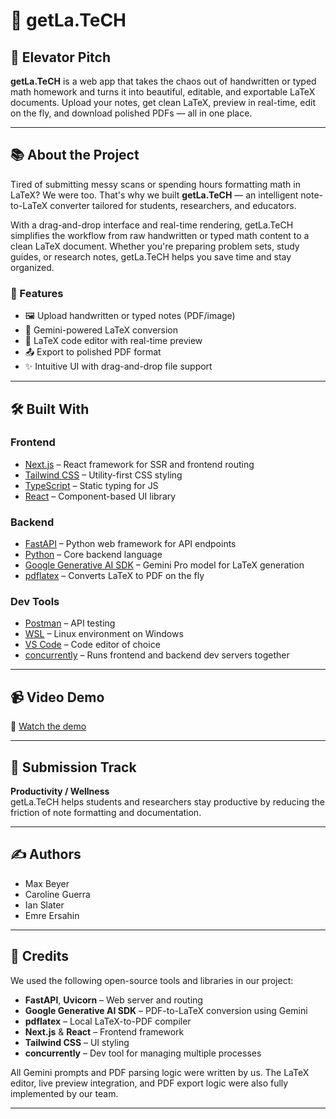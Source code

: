# 📄 getLa.TeCH

## 🚀 Elevator Pitch
**getLa.TeCH** is a web app that takes the chaos out of handwritten or typed math homework and turns it into beautiful, editable, and exportable LaTeX documents. Upload your notes, get clean LaTeX, preview in real-time, edit on the fly, and download polished PDFs — all in one place.

---

## 📚 About the Project
Tired of submitting messy scans or spending hours formatting math in LaTeX? We were too. That's why we built **getLa.TeCH** — an intelligent note-to-LaTeX converter tailored for students, researchers, and educators.

With a drag-and-drop interface and real-time rendering, getLa.TeCH simplifies the workflow from raw handwritten or typed math content to a clean LaTeX document. Whether you're preparing problem sets, study guides, or research notes, getLa.TeCH helps you save time and stay organized.

### 🌟 Features
- 🖼️ Upload handwritten or typed notes (PDF/image)
- 🔁 Gemini-powered LaTeX conversion
- 📝 LaTeX code editor with real-time preview
- 📤 Export to polished PDF format
- ✨ Intuitive UI with drag-and-drop file support

---

## 🛠️ Built With
### Frontend
- [Next.js](https://nextjs.org/) – React framework for SSR and frontend routing
- [Tailwind CSS](https://tailwindcss.com/) – Utility-first CSS styling
- [TypeScript](https://www.typescriptlang.org/) – Static typing for JS
- [React](https://reactjs.org/) – Component-based UI library

### Backend
- [FastAPI](https://fastapi.tiangolo.com/) – Python web framework for API endpoints
- [Python](https://www.python.org/) – Core backend language
- [Google Generative AI SDK](https://pypi.org/project/google-generativeai/) – Gemini Pro model for LaTeX generation
- [pdflatex](https://www.tug.org/applications/pdftex/) – Converts LaTeX to PDF on the fly

### Dev Tools
- [Postman](https://www.postman.com/) – API testing
- [WSL](https://learn.microsoft.com/en-us/windows/wsl/) – Linux environment on Windows
- [VS Code](https://code.visualstudio.com/) – Code editor of choice
- [concurrently](https://www.npmjs.com/package/concurrently) – Runs frontend and backend dev servers together

---

## 📹 Video Demo
🎥 [Watch the demo](https://your-demo-link-here.com)

---

## 🏁 Submission Track
**Productivity / Wellness**  
getLa.TeCH helps students and researchers stay productive by reducing the friction of note formatting and documentation.

---

## ✍️ Authors
- Max Beyer
- Caroline Guerra
- Ian Slater
- Emre Ersahin

---

## 📜 Credits
We used the following open-source tools and libraries in our project:
- **FastAPI**, **Uvicorn** – Web server and routing
- **Google Generative AI SDK** – PDF-to-LaTeX conversion using Gemini
- **pdflatex** – Local LaTeX-to-PDF compiler
- **Next.js** & **React** – Frontend framework
- **Tailwind CSS** – UI styling
- **concurrently** – Dev tool for managing multiple processes

All Gemini prompts and PDF parsing logic were written by us. The LaTeX editor, live preview integration, and PDF export logic were also fully implemented by our team.

---